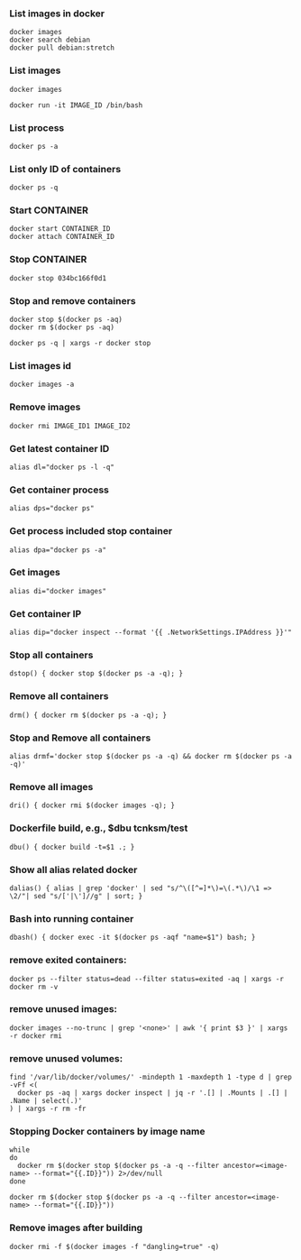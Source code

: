 ### List images in docker
```
docker images
docker search debian
docker pull debian:stretch
```
### List images
```
docker images

docker run -it IMAGE_ID /bin/bash
```
### List process
```
docker ps -a
```
### List only ID of containers
```
docker ps -q
```
### Start CONTAINER
```
docker start CONTAINER_ID
docker attach CONTAINER_ID
```
### Stop CONTAINER

```
docker stop 034bc166f0d1
```
### Stop and remove containers
```
docker stop $(docker ps -aq)
docker rm $(docker ps -aq)

docker ps -q | xargs -r docker stop
```
### List images id
```
docker images -a
```
### Remove images
```
docker rmi IMAGE_ID1 IMAGE_ID2
```
### Get latest container ID
```
alias dl="docker ps -l -q"
```
### Get container process
```
alias dps="docker ps"
```
### Get process included stop container
```
alias dpa="docker ps -a"
```
### Get images
```
alias di="docker images"
```
### Get container IP
```
alias dip="docker inspect --format '{{ .NetworkSettings.IPAddress }}'"
```
### Stop all containers
```
dstop() { docker stop $(docker ps -a -q); }
```
### Remove all containers
```
drm() { docker rm $(docker ps -a -q); }
```
### Stop and Remove all containers
```
alias drmf='docker stop $(docker ps -a -q) && docker rm $(docker ps -a -q)'
```
### Remove all images
```
dri() { docker rmi $(docker images -q); }
```
### Dockerfile build, e.g., $dbu tcnksm/test
```
dbu() { docker build -t=$1 .; }
```
### Show all alias related docker
```
dalias() { alias | grep 'docker' | sed "s/^\([^=]*\)=\(.*\)/\1 => \2/"| sed "s/['|\']//g" | sort; }
```
### Bash into running container
```
dbash() { docker exec -it $(docker ps -aqf "name=$1") bash; }
```
### remove exited containers:
```
docker ps --filter status=dead --filter status=exited -aq | xargs -r docker rm -v
```
### remove unused images:
```
docker images --no-trunc | grep '<none>' | awk '{ print $3 }' | xargs -r docker rmi
```
### remove unused volumes:
```
find '/var/lib/docker/volumes/' -mindepth 1 -maxdepth 1 -type d | grep -vFf <(
  docker ps -aq | xargs docker inspect | jq -r '.[] | .Mounts | .[] | .Name | select(.)'
) | xargs -r rm -fr
```
### Stopping Docker containers by image name

```
while
do
  docker rm $(docker stop $(docker ps -a -q --filter ancestor=<image-name> --format="{{.ID}}")) 2>/dev/null
done

docker rm $(docker stop $(docker ps -a -q --filter ancestor=<image-name> --format="{{.ID}}"))
```
### Remove <none> images after building
```
docker rmi -f $(docker images -f "dangling=true" -q)
```
